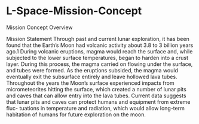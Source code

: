 # L-Space-Mission-Concept
Mission Concept Overview

Mission Statement
Through past and current lunar exploration, it has been found that the Earth’s Moon had
volcanic activity about 3.8 to 3 billion years ago.1 During volcanic eruptions, magma would
reach the surface and, while subjected to the lower surface temperatures, began to harden
into a crust layer. During this process, the magma carried on flowing under the surface,
and tubes were formed. As the eruptions subsided, the magma would eventually exit
the subsurface entirely and leave hollowed lava tubes. Throughout the years the Moon’s
surface experienced impacts from micrometeorites hitting the surface, which created a
number of lunar pits and caves that can allow entry into the lava tubes. Current data
suggests that lunar pits and caves can protect humans and equipment from extreme fluc-
tuations in temperature and radiation, which would allow long-term habitation of humans
for future exploration on the moon.
